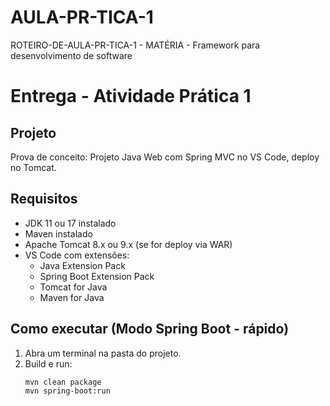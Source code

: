 # AULA-PR-TICA-1
ROTEIRO-DE-AULA-PR-TICA-1 - MATÉRIA - Framework para desenvolvimento de software
# Entrega - Atividade Prática 1
## Projeto
Prova de conceito: Projeto Java Web com Spring MVC no VS Code, deploy no Tomcat.

## Requisitos
- JDK 11 ou 17 instalado
- Maven instalado
- Apache Tomcat 8.x ou 9.x (se for deploy via WAR)
- VS Code com extensões:
  - Java Extension Pack
  - Spring Boot Extension Pack
  - Tomcat for Java
  - Maven for Java

## Como executar (Modo Spring Boot - rápido)
1. Abra um terminal na pasta do projeto.
2. Build e run:
   ```bash
   mvn clean package
   mvn spring-boot:run
